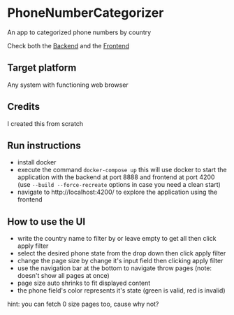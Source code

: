 # PhoneNumberCategorizer

An app to categorized phone numbers by country 

Check both the [Backend](Backend/README.md) and the [Frontend](Frontend/README.md)

## Target platform
Any system with functioning web browser

## Credits 

I created this from scratch


## Run instructions

- install docker
- execute the command `docker-compose up` this will use docker to start the application with the backend at port 8888 and frontend at port 4200 (use `--build --force-recreate` options in case you need a clean start)
- navigate to http://localhost:4200/ to explore the application using the frontend
## How to use the UI
  - write the country name to filter by or leave empty to get all then click apply filter
  - select the desired phone state from the drop down then click apply filter
  - change the page size by change it's input field then clicking apply filter
  - use the navigation bar at the bottom to navigate throw pages (note: doesn't show all pages at once)
  - page size auto shrinks to fit displayed content
  - the phone field's color represents it's state (green is valid, red is invalid)
  
  hint: you can fetch 0 size pages too, cause why not?
